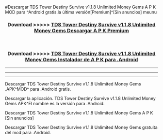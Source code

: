 #Descargar TDS Tower Destiny Survive v1.1.8 Unlimited Money Gems  A P K MOD para ^Android gratis.la última versión[Premium]^[Sin anuncios] meunu



<div align="center">
<h3>Download >>>>> <a href="https://es-web.web.app/?es= TDS Tower Destiny Survive v1.1.8 Unlimited Money Gems ">TDS Tower Destiny Survive v1.1.8 Unlimited Money Gems  Descargar A P K Premium</a></h3><br>

<h3>Download >>>>> <a href="https://es-web.web.app/?es= TDS Tower Destiny Survive v1.1.8 Unlimited Money Gems ">TDS Tower Destiny Survive v1.1.8 Unlimited Money Gems  Instalador de A P K para .Android</a></h3>
</div>


----------------------------------------------------------

----------------------------------------------------------

----------------------------------------------------------

Descargar TDS Tower Destiny Survive v1.1.8 Unlimited Money Gems  .APK^MOD^ para .Android gratis.

Descargar la aplicación. TDS Tower Destiny Survive v1.1.8 Unlimited Money Gems  APK^El nombre es la versión para .Android.

Descargar TDS Tower Destiny Survive v1.1.8 Unlimited Money Gems  A P K [Sin anuncios]

Descargar TDS Tower Destiny Survive v1.1.8 Unlimited Money Gems  gratuita del mod para .Android.